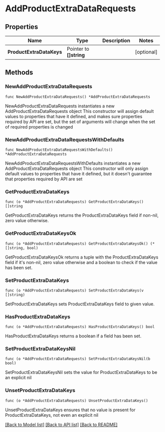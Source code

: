 # AddProductExtraDataRequests

## Properties

Name | Type | Description | Notes
------------ | ------------- | ------------- | -------------
**ProductExtraDataKeys** | Pointer to **[]string** |  | [optional] 

## Methods

### NewAddProductExtraDataRequests

`func NewAddProductExtraDataRequests() *AddProductExtraDataRequests`

NewAddProductExtraDataRequests instantiates a new AddProductExtraDataRequests object
This constructor will assign default values to properties that have it defined,
and makes sure properties required by API are set, but the set of arguments
will change when the set of required properties is changed

### NewAddProductExtraDataRequestsWithDefaults

`func NewAddProductExtraDataRequestsWithDefaults() *AddProductExtraDataRequests`

NewAddProductExtraDataRequestsWithDefaults instantiates a new AddProductExtraDataRequests object
This constructor will only assign default values to properties that have it defined,
but it doesn't guarantee that properties required by API are set

### GetProductExtraDataKeys

`func (o *AddProductExtraDataRequests) GetProductExtraDataKeys() []string`

GetProductExtraDataKeys returns the ProductExtraDataKeys field if non-nil, zero value otherwise.

### GetProductExtraDataKeysOk

`func (o *AddProductExtraDataRequests) GetProductExtraDataKeysOk() (*[]string, bool)`

GetProductExtraDataKeysOk returns a tuple with the ProductExtraDataKeys field if it's non-nil, zero value otherwise
and a boolean to check if the value has been set.

### SetProductExtraDataKeys

`func (o *AddProductExtraDataRequests) SetProductExtraDataKeys(v []string)`

SetProductExtraDataKeys sets ProductExtraDataKeys field to given value.

### HasProductExtraDataKeys

`func (o *AddProductExtraDataRequests) HasProductExtraDataKeys() bool`

HasProductExtraDataKeys returns a boolean if a field has been set.

### SetProductExtraDataKeysNil

`func (o *AddProductExtraDataRequests) SetProductExtraDataKeysNil(b bool)`

 SetProductExtraDataKeysNil sets the value for ProductExtraDataKeys to be an explicit nil

### UnsetProductExtraDataKeys
`func (o *AddProductExtraDataRequests) UnsetProductExtraDataKeys()`

UnsetProductExtraDataKeys ensures that no value is present for ProductExtraDataKeys, not even an explicit nil

[[Back to Model list]](../README.md#documentation-for-models) [[Back to API list]](../README.md#documentation-for-api-endpoints) [[Back to README]](../README.md)


